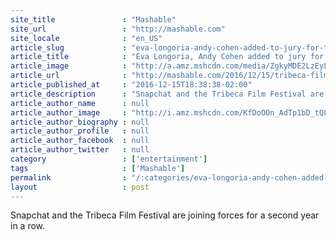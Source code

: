 ```yaml
---
site_title               : "Mashable"
site_url                 : "http://mashable.com"
site_locale              : "en_US"
article_slug             : "eva-longoria-andy-cohen-added-to-jury-for-tribeca-film-festival-s-snapchat-competition"
article_title            : "Eva Longoria, Andy Cohen added to jury for Tribeca Film Festival's Snapchat competition"
article_image            : "http://a.amz.mshcdn.com/media/ZgkyMDE2LzEyLzE1L2U1L2FmMmI0ZWEwMjE5NzQ1ZGU5YzE1MDU2MWM5NDQyYmYwLjFhMzdiLnBuZwpwCXRodW1iCTEyMDB4NjMwCmUJanBn/580fa7d1/02c/af2b4ea0-2197-45de-9c15-0561c9442bf0.jpg"
article_url              : "http://mashable.com/2016/12/15/tribeca-film-festival-snapchat-shorts/"
article_published_at     : "2016-12-15T18:38:38-02:00"
article_description      : "Snapchat and the Tribeca Film Festival are joining forces for a second year in a row."
article_author_name      : null
article_author_image     : "http://i.amz.mshcdn.com/KfDoOOn_AdTp1bD_tQL9vgLqHuA=/90x90/2016%2F09%2F15%2F53%2Fhttpi.amz.mshcdn.comSisUnNa9hIvzttxGNxEx7yYrzs250x2.d19d7.jpg"
article_author_biography : null
article_author_profile   : null
article_author_facebook  : null
article_author_twitter   : null
category                 : ['entertainment']
tags                     : ['Mashable']
permalink                : "/:categories/eva-longoria-andy-cohen-added-to-jury-for-tribeca-film-festival-s-snapchat-competition/"
layout                   : post
---
```


Snapchat and the Tribeca Film Festival are joining forces for a second year in a row.
